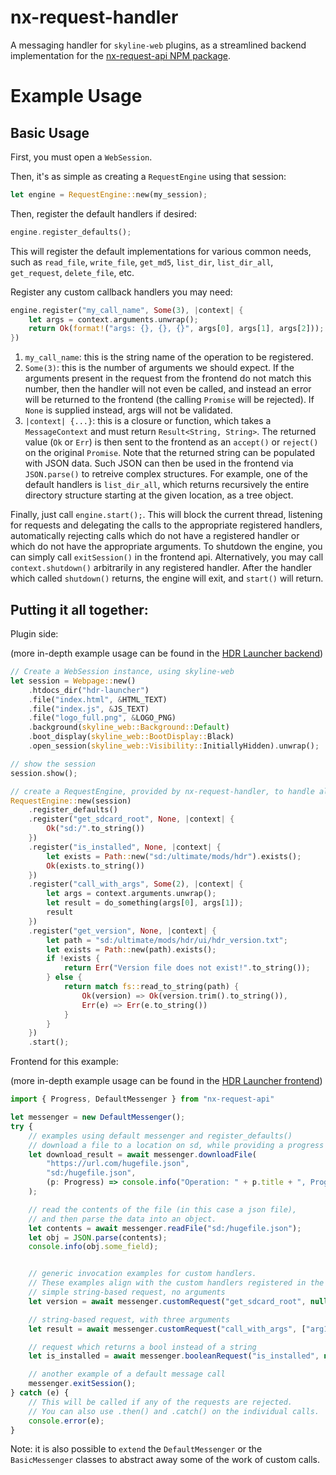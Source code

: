 # nx-request-handler
A messaging handler for `skyline-web` plugins, as a streamlined backend implementation for the [nx-request-api NPM package](https://www.npmjs.com/package/nx-request-api).

# Example Usage

## Basic Usage
First, you must open a `WebSession`. 

Then, it's as simple as creating a `RequestEngine` using that session:
```rust
let engine = RequestEngine::new(my_session);
```

Then, register the default handlers if desired:
```rust
engine.register_defaults();
```
This will register the default implementations for various common needs, such as `read_file`, `write_file`, `get_md5`, `list_dir`, `list_dir_all`, `get_request`, `delete_file`, etc.


Register any custom callback handlers you may need:
```rust
engine.register("my_call_name", Some(3), |context| {
    let args = context.arguments.unwrap();
    return Ok(format!("args: {}, {}, {}", args[0], args[1], args[2]));
})
```
1. `my_call_name`: this is the string name of the operation to be registered.
2. `Some(3)`: this is the number of arguments we should expect. If the arguments present in the request from the frontend do not match this number, then the handler will not even be called, and instead an error will be returned to the frontend (the calling `Promise` will be rejected). If `None` is supplied instead, args will not be validated.
3. `|context| {...}`: this is a closure or function, which takes a `MessageContext` and must return `Result<String, String>`. The returned value (`Ok` or `Err`) is then sent to the frontend as an `accept()` or `reject()` on the original `Promise`. Note that the returned string can be populated with JSON data. Such JSON can then be used in the frontend via `JSON.parse()` to retreive complex structures. For example, one of the default handlers is `list_dir_all`, which returns recursively the entire directory structure starting at the given location, as a tree object.

Finally, just call `engine.start();`. This will block the current thread, listening for requests and delegating the calls to the appropriate registered handlers, automatically rejecting calls which do not have a registered handler or which do not have the appropriate arguments. To shutdown the engine, you can simply call `exitSession()` in the frontend api. Alternatively, you may call `context.shutdown()` arbitrarily in any registered handler. After the handler which called `shutdown()` returns, the engine will exit, and `start()` will return.

## Putting it all together:
Plugin side:

(more in-depth example usage can be found in the [HDR Launcher backend](https://github.com/techyCoder81/hdr-launcher-react/blob/main/switch/src/lib.rs))
```rust
// Create a WebSession instance, using skyline-web
let session = Webpage::new()
    .htdocs_dir("hdr-launcher")
    .file("index.html", &HTML_TEXT)
    .file("index.js", &JS_TEXT)
    .file("logo_full.png", &LOGO_PNG)
    .background(skyline_web::Background::Default)
    .boot_display(skyline_web::BootDisplay::Black)
    .open_session(skyline_web::Visibility::InitiallyHidden).unwrap();

// show the session
session.show();

// create a RequestEngine, provided by nx-request-handler, to handle all requests
RequestEngine::new(session)
    .register_defaults()
    .register("get_sdcard_root", None, |context| {
        Ok("sd:/".to_string())
    })
    .register("is_installed", None, |context| {
        let exists = Path::new("sd:/ultimate/mods/hdr").exists();
        Ok(exists.to_string())
    })
    .register("call_with_args", Some(2), |context| {
        let args = context.arguments.unwrap();
        let result = do_something(args[0], args[1]);
        result
    })
    .register("get_version", None, |context| {
        let path = "sd:/ultimate/mods/hdr/ui/hdr_version.txt";
        let exists = Path::new(path).exists();
        if !exists {
            return Err("Version file does not exist!".to_string());
        } else {
            return match fs::read_to_string(path) {
                Ok(version) => Ok(version.trim().to_string()),
                Err(e) => Err(e.to_string())
            }
        }
    })
    .start();
```

Frontend for this example:

(more in-depth example usage can be found in the [HDR Launcher frontend](https://github.com/techyCoder81/hdr-launcher-react/tree/main/src))
```typescript
import { Progress, DefaultMessenger } from "nx-request-api"

let messenger = new DefaultMessenger();
try {
    // examples using default messenger and register_defaults()
    // download a file to a location on sd, while providing a progress callback for display
    let download_result = await messenger.downloadFile(
        "https://url.com/hugefile.json", 
        "sd:/hugefile.json", 
        (p: Progress) => console.info("Operation: " + p.title + ", Progress: " + p.progress)
    );

    // read the contents of the file (in this case a json file),
    // and then parse the data into an object.
    let contents = await messenger.readFile("sd:/hugefile.json");
    let obj = JSON.parse(contents);
    console.info(obj.some_field);


    // generic invocation examples for custom handlers. 
    // These examples align with the custom handlers registered in the above Rust example.
    // simple string-based request, no arguments
    let version = await messenger.customRequest("get_sdcard_root", null);

    // string-based request, with three arguments
    let result = await messenger.customRequest("call_with_args", ["arg1", "arg2", "arg3"]);

    // request which returns a bool instead of a string
    let is_installed = await messenger.booleanRequest("is_installed", null);

    // another example of a default message call
    messenger.exitSession();
} catch (e) { 
    // This will be called if any of the requests are rejected. 
    // You can also use .then() and .catch() on the individual calls.
    console.error(e); 
}
```
Note: it is also possible to `extend` the `DefaultMessenger` or the `BasicMessenger` classes to abstract away some of the work of custom calls.